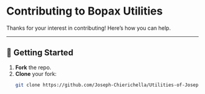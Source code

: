 # Contributing to Bopax Utilities

Thanks for your interest in contributing! Here’s how you can help.

---

## 🚀 Getting Started

1. **Fork** the repo.
2. **Clone** your fork:
   ```bash
   git clone https://github.com/Joseph-Chierichella/Utilities-of-Joseph-Chierichella.git




